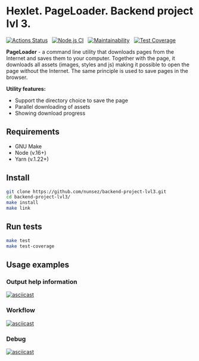 # Hexlet. PageLoader. Backend project lvl 3.

[![Actions Status](https://github.com/nunsez/backend-project-lvl3/workflows/hexlet-check/badge.svg)](https://github.com/nunsez/backend-project-lvl3/actions) &nbsp;
[![Node.js CI](https://github.com/nunsez/backend-project-lvl3/actions/workflows/node.js.yml/badge.svg)](https://github.com/nunsez/backend-project-lvl3/actions/workflows/node.js.yml) &nbsp;
[![Maintainability](https://api.codeclimate.com/v1/badges/cf5f4d19e3d3ec2e91f7/maintainability)](https://codeclimate.com/github/nunsez/backend-project-lvl3/maintainability) &nbsp;
[![Test Coverage](https://api.codeclimate.com/v1/badges/cf5f4d19e3d3ec2e91f7/test_coverage)](https://codeclimate.com/github/nunsez/backend-project-lvl3/test_coverage)

**PageLoader** - a command line utility that downloads pages from the Internet and saves them to your computer. Together with the page, it downloads all assets (images, styles and js) making it possible to open the page without the Internet. The same principle is used to save pages in the browser.

**Utility features:**

- Support the directory choice to save the page
- Parallel downloading of assets
- Showing download progress

## Requirements
- GNU Make
- Node (v.16+)
- Yarn (v.1.22+)

## Install

```sh
git clone https://github.com/nunsez/backend-project-lvl3.git
cd backend-project-lvl3/
make install
make link
```

## Run tests

```sh
make test
make test-coverage
```

## Usage examples

### Output help information

[![asciicast](https://asciinema.org/a/431722.svg)](https://asciinema.org/a/431722)

### Workflow

[![asciicast](https://asciinema.org/a/431719.svg)](https://asciinema.org/a/431719)

### Debug

[![asciicast](https://asciinema.org/a/431720.svg)](https://asciinema.org/a/431720)
